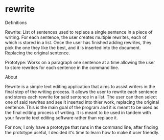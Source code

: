 # rewrite
Definitions

Rewrite: List of sentences used to replace a single sentence in a piece of writing. For each sentence, the user creates multiple rewrites, each of which is stored in   a list. Once the user has finished adding rewrites, they pick the one they like the best, and it is inserted into the document. Replacing the original sentence. 

Prototype: Works on a paragraph one sentence at a time allowing the user to store rewrites for each sentence in the command line.

About

Rewrite is a simple text editing application that aims to assist writers in the final step of the writing process. It allows the user to rewrite each sentence and stores each rewrite for said sentence in a list. The user can then select one of said rewrites and see it inserted into thier work, replacing the original sentence. This is the main goal of the program and it is meant to be used as the final editing process of writing. It is meant to be used in tandem with your favorite text editing software rather than replace it.

For now, I only have a prototype that runs in the command line, after finding the prototype useful, I decided it's time to learn how to make it user friendly.

